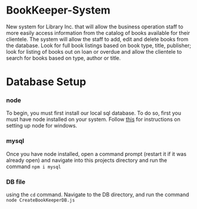 # BookKeeper-System
New system for Library Inc. that will allow the business operation staff to more easily access information from the catalog of books available for their clientele. The system will allow the staff to add, edit and delete books from the database. Look for full book listings based on book type, title, publisher; look for listing of books out on loan or overdue and allow the clientele to search for books based on type, author or title.

# Database Setup

### node
To begin, you must first install our local sql database. To do so, first you
must have node installed on your system. Follow [this](https://phoenixnap.com/kb/install-node-js-npm-on-windows)
for instructions on setting up node for windows.

### mysql
Once you have node installed, open a command prompt (restart it if it was already
open) and navigate into this projects directory and run the command `npm i mysql`
### DB file
using the `cd` command. Navigate to 
the DB directory, and run the command `node CreateBookKeeperDB.js`

